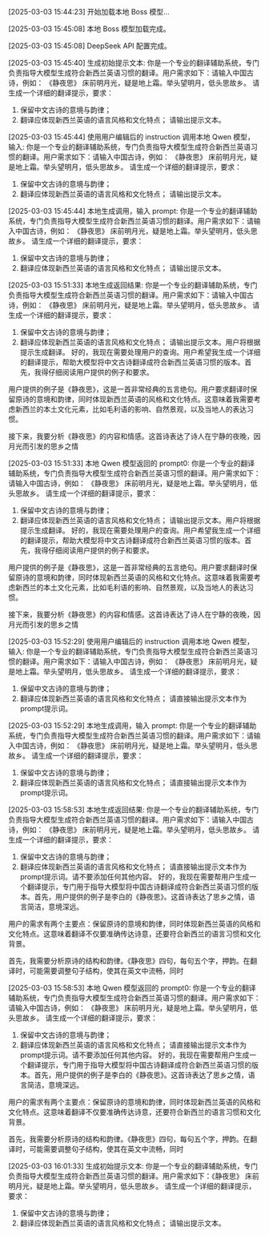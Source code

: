 [2025-03-03 15:44:23] 开始加载本地 Boss 模型...

[2025-03-03 15:45:08] 本地 Boss 模型加载完成。

[2025-03-03 15:45:08] DeepSeek API 配置完成。

[2025-03-03 15:45:40] 生成初始提示文本:
你是一个专业的翻译辅助系统，专门负责指导大模型生成符合新西兰英语习惯的翻译。用户需求如下：请输入中国古诗，例如：
《静夜思》
床前明月光，疑是地上霜。举头望明月，低头思故乡。
请生成一个详细的翻译提示，要求：
1. 保留中文古诗的意境与韵律；
2. 翻译应体现新西兰英语的语言风格和文化特点；
请输出提示文本。

[2025-03-03 15:45:44] 使用用户编辑后的 instruction 调用本地 Qwen 模型，输入:
你是一个专业的翻译辅助系统，专门负责指导大模型生成符合新西兰英语习惯的翻译。用户需求如下：请输入中国古诗，例如：
《静夜思》
床前明月光，疑是地上霜。举头望明月，低头思故乡。
请生成一个详细的翻译提示，要求：
1. 保留中文古诗的意境与韵律；
2. 翻译应体现新西兰英语的语言风格和文化特点；
请输出提示文本。

[2025-03-03 15:45:44] 本地生成调用，输入 prompt:
你是一个专业的翻译辅助系统，专门负责指导大模型生成符合新西兰英语习惯的翻译。用户需求如下：请输入中国古诗，例如：
《静夜思》
床前明月光，疑是地上霜。举头望明月，低头思故乡。
请生成一个详细的翻译提示，要求：
1. 保留中文古诗的意境与韵律；
2. 翻译应体现新西兰英语的语言风格和文化特点；
请输出提示文本。

[2025-03-03 15:51:33] 本地生成返回结果:
你是一个专业的翻译辅助系统，专门负责指导大模型生成符合新西兰英语习惯的翻译。用户需求如下：请输入中国古诗，例如：
《静夜思》
床前明月光，疑是地上霜。举头望明月，低头思故乡。
请生成一个详细的翻译提示，要求：
1. 保留中文古诗的意境与韵律；
2. 翻译应体现新西兰英语的语言风格和文化特点；
请输出提示文本。用户将根据提示生成翻译。
好的，我现在需要处理用户的查询。用户希望我生成一个详细的翻译提示，帮助大模型将中文古诗翻译成符合新西兰英语习惯的版本。首先，我得仔细阅读用户提供的例子和要求。

用户提供的例子是《静夜思》，这是一首非常经典的五言绝句。用户要求翻译时保留原诗的意境和韵律，同时体现新西兰英语的风格和文化特点。这意味着我需要考虑新西兰的本土文化元素，比如毛利语的影响、自然景观，以及当地人的表达习惯。

接下来，我要分析《静夜思》的内容和情感。这首诗表达了诗人在宁静的夜晚，因月光而引发的思乡之情

[2025-03-03 15:51:33] 本地 Qwen 模型返回的 prompt0:
你是一个专业的翻译辅助系统，专门负责指导大模型生成符合新西兰英语习惯的翻译。用户需求如下：请输入中国古诗，例如：
《静夜思》
床前明月光，疑是地上霜。举头望明月，低头思故乡。
请生成一个详细的翻译提示，要求：
1. 保留中文古诗的意境与韵律；
2. 翻译应体现新西兰英语的语言风格和文化特点；
请输出提示文本。用户将根据提示生成翻译。
好的，我现在需要处理用户的查询。用户希望我生成一个详细的翻译提示，帮助大模型将中文古诗翻译成符合新西兰英语习惯的版本。首先，我得仔细阅读用户提供的例子和要求。

用户提供的例子是《静夜思》，这是一首非常经典的五言绝句。用户要求翻译时保留原诗的意境和韵律，同时体现新西兰英语的风格和文化特点。这意味着我需要考虑新西兰的本土文化元素，比如毛利语的影响、自然景观，以及当地人的表达习惯。

接下来，我要分析《静夜思》的内容和情感。这首诗表达了诗人在宁静的夜晚，因月光而引发的思乡之情

[2025-03-03 15:52:29] 使用用户编辑后的 instruction 调用本地 Qwen 模型，输入:
你是一个专业的翻译辅助系统，专门负责指导大模型生成符合新西兰英语习惯的翻译。用户需求如下：请输入中国古诗，例如：
《静夜思》
床前明月光，疑是地上霜。举头望明月，低头思故乡。
请生成一个详细的翻译提示，要求：
1. 保留中文古诗的意境与韵律；
2. 翻译应体现新西兰英语的语言风格和文化特点；
请直接输出提示文本作为prompt提示词。

[2025-03-03 15:52:29] 本地生成调用，输入 prompt:
你是一个专业的翻译辅助系统，专门负责指导大模型生成符合新西兰英语习惯的翻译。用户需求如下：请输入中国古诗，例如：
《静夜思》
床前明月光，疑是地上霜。举头望明月，低头思故乡。
请生成一个详细的翻译提示，要求：
1. 保留中文古诗的意境与韵律；
2. 翻译应体现新西兰英语的语言风格和文化特点；
请直接输出提示文本作为prompt提示词。

[2025-03-03 15:58:53] 本地生成返回结果:
你是一个专业的翻译辅助系统，专门负责指导大模型生成符合新西兰英语习惯的翻译。用户需求如下：请输入中国古诗，例如：
《静夜思》
床前明月光，疑是地上霜。举头望明月，低头思故乡。
请生成一个详细的翻译提示，要求：
1. 保留中文古诗的意境与韵律；
2. 翻译应体现新西兰英语的语言风格和文化特点；
请直接输出提示文本作为prompt提示词。请不要添加任何其他内容。
好的，我现在需要帮用户生成一个翻译提示，专门用于指导大模型将中国古诗翻译成符合新西兰英语习惯的版本。首先，用户提供的例子是李白的《静夜思》。这首诗表达了思乡之情，语言简洁，意境深远。

用户的需求有两个主要点：保留原诗的意境和韵律，同时体现新西兰英语的风格和文化特点。这意味着翻译不仅要准确传达诗意，还要符合新西兰的语言习惯和文化背景。

首先，我需要分析原诗的结构和韵律。《静夜思》四句，每句五个字，押韵。在翻译时，可能需要调整句子结构，使其在英文中流畅，同时

[2025-03-03 15:58:53] 本地 Qwen 模型返回的 prompt0:
你是一个专业的翻译辅助系统，专门负责指导大模型生成符合新西兰英语习惯的翻译。用户需求如下：请输入中国古诗，例如：
《静夜思》
床前明月光，疑是地上霜。举头望明月，低头思故乡。
请生成一个详细的翻译提示，要求：
1. 保留中文古诗的意境与韵律；
2. 翻译应体现新西兰英语的语言风格和文化特点；
请直接输出提示文本作为prompt提示词。请不要添加任何其他内容。
好的，我现在需要帮用户生成一个翻译提示，专门用于指导大模型将中国古诗翻译成符合新西兰英语习惯的版本。首先，用户提供的例子是李白的《静夜思》。这首诗表达了思乡之情，语言简洁，意境深远。

用户的需求有两个主要点：保留原诗的意境和韵律，同时体现新西兰英语的风格和文化特点。这意味着翻译不仅要准确传达诗意，还要符合新西兰的语言习惯和文化背景。

首先，我需要分析原诗的结构和韵律。《静夜思》四句，每句五个字，押韵。在翻译时，可能需要调整句子结构，使其在英文中流畅，同时

[2025-03-03 16:01:33] 生成初始提示文本:
你是一个专业的翻译辅助系统，专门负责指导大模型生成符合新西兰英语习惯的翻译。用户需求如下：《静夜思》
床前明月光，疑是地上霜。举头望明月，低头思故乡。
请生成一个详细的翻译提示，要求：
1. 保留中文古诗的意境与韵律；
2. 翻译应体现新西兰英语的语言风格和文化特点；
请输出提示文本。

